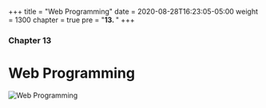 +++
title = "Web Programming"
date = 2020-08-28T16:23:05-05:00
weight = 1300
chapter = true
pre = "<b>13. </b>"
+++

### Chapter 13

# Web Programming
![Web Programming](https://c.pxhere.com/photos/3b/90/code_coding_web_development_web_developer_web_development_technology_programming_code-1066093.jpg!d)
